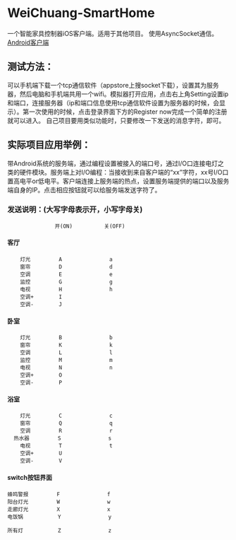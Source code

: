 # WeiChuang-SmartHome
一个智能家具控制器iOS客户端。适用于其他项目。
使用AsyncSocket通信。
[Android客户端](https://github.com/YinTokey/WeiChuangSmartHome)
## 测试方法：
可以手机端下载一个tcp通信软件（appstore上搜socket下载），设置其为服务器，然后电脑和手机端共用一个wifi。模拟器打开应用，点击右上角Setting设置ip和端口，连接服务器（ip和端口信息使用tcp通信软件设置为服务器的时候，会显示）。第一次使用的时候，点击登录界面下方的Register now完成一个简单的注册就可以进入。
自己项目要用类似功能时，只要修改一下发送的消息字符，即可。

## 实际项目应用举例：
带Android系统的服务端，通过编程设置被接入的端口号，通过I/O口连接电灯之类的硬件模块。服务端上对I/O编程：当接收到来自客户端的“xx”字符，xx号I/O口置高电平or低电平。客户端连接上服务端的热点，设置服务端提供的端口以及服务端自身的IP。点击相应按钮就可以给服务端发送字符了。


### 发送说明：(大写字母表示开，小写字母关)
                   开(ON)          关(OFF)
#### 客厅
        灯光         A               a
        窗帘         D               d
        空调         E               e
        监控         G               g
        电视         H               h
        空调+        I
        空调-        J

#### 卧室
        灯光         B               b
        窗帘         K               k
        空调         L               l
        监控         M               m
        电视         N               n
        空调+        O
        空调-        P

#### 浴室
        灯光         C               c
        窗帘         Q               q
        空调         R               r
      热水器         S               s
        电视         T               t
        空调+        U 
        空调-        V
#### switch按钮界面
	蜂鸣警报         F               f
	阳台灯光         W               w 
	走廊灯光         X               x
	电饭锅           Y               y

	所有灯           Z               z
